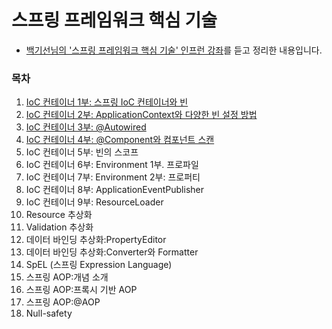 # 스프링 프레임워크 핵심 기술

* [백기선님의 '스프링 프레임워크 핵심 기술' 인프런 강좌](https://www.inflearn.com/course/spring-framework_core/dashboard)를 듣고 정리한 내용입니다.

### 목차

1. [IoC 컨테이너 1부: 스프링 IoC 컨테이너와 빈](https://github.com/oh29oh29/spring-core-study/blob/master/Index01.md)
2. [IoC 컨테이너 2부: ApplicationContext와 다양한 빈 설정 방법](https://github.com/oh29oh29/spring-core-study/blob/master/Index02.md)
3. [IoC 컨테이너 3부: @Autowired](https://github.com/oh29oh29/spring-core-study/blob/master/Index03.md)
4. [IoC 컨테이너 4부: @Component와 컴포넌트 스캔](https://github.com/oh29oh29/spring-core-study/blob/master/Index04.md)
5. IoC 컨테이너 5부: 빈의 스코프
6. IoC 컨테이너 6부: Environment 1부. 프로파일
7. IoC 컨테이너 7부: Environment 2부: 프로퍼티
8. IoC 컨테이너 8부: ApplicationEventPublisher
9. IoC 컨테이너 9부: ResourceLoader
10. Resource 추상화
11. Validation 추상화
12. 데이터 바인딩 추상화:PropertyEditor
13. 데이터 바인딩 추상화:Converter와 Formatter
14. SpEL (스프링 Expression Language)
15. 스프링 AOP:개념 소개
16. 스프링 AOP:프록시 기반 AOP
17. 스프링 AOP:@AOP
18. Null-safety

